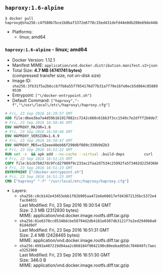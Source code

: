 ## `haproxy:1.6-alpine`

```console
$ docker pull haproxy@sha256:c4f580b7bce1b8baf3372e6778c33ed431defd44e0db208e69de4484fbec70cb
```

-	Platforms:
	-	linux; amd64

### `haproxy:1.6-alpine` - linux; amd64

-	Docker Version: 1.12.1
-	Manifest MIME: `application/vnd.docker.distribution.manifest.v2+json`
-	Total Size: **4.7 MB (4741741 bytes)**  
	(compressed transfer size, not on-disk size)
-	Image ID: `sha256:3fb31f5a2b6ccb7fb8a55f7954176d77b31a7f79e16fe0ecb5d864c058899530`
-	Entrypoint: `["\/docker-entrypoint.sh"]`
-	Default Command: `["haproxy","-f","\/usr\/local\/etc\/haproxy\/haproxy.cfg"]`

```dockerfile
# Fri, 23 Sep 2016 16:29:57 GMT
ADD file:d6ee3ba7a4d59b161917082cc7242c660c61bb3f3cc1549c7e2dfff2b0de7104 in / 
# Fri, 23 Sep 2016 16:50:46 GMT
ENV HAPROXY_MAJOR=1.6
# Fri, 23 Sep 2016 16:50:46 GMT
ENV HAPROXY_VERSION=1.6.9
# Fri, 23 Sep 2016 16:50:47 GMT
ENV HAPROXY_MD5=c52eee40eb66f290d6f089c339b9d2b3
# Fri, 23 Sep 2016 16:51:22 GMT
RUN set -x 	&& apk add --no-cache --virtual .build-deps 		curl 		gcc 		libc-dev 		linux-headers 		make 		openssl-dev 		pcre-dev 		zlib-dev 	&& curl -SL "http://www.haproxy.org/download/${HAPROXY_MAJOR}/src/haproxy-${HAPROXY_VERSION}.tar.gz" -o haproxy.tar.gz 	&& echo "${HAPROXY_MD5}  haproxy.tar.gz" | md5sum -c 	&& mkdir -p /usr/src 	&& tar -xzf haproxy.tar.gz -C /usr/src 	&& mv "/usr/src/haproxy-$HAPROXY_VERSION" /usr/src/haproxy 	&& rm haproxy.tar.gz 	&& make -C /usr/src/haproxy 		TARGET=linux2628 		USE_PCRE=1 PCREDIR= 		USE_OPENSSL=1 		USE_ZLIB=1 		all 		install-bin 	&& mkdir -p /usr/local/etc/haproxy 	&& cp -R /usr/src/haproxy/examples/errorfiles /usr/local/etc/haproxy/errors 	&& rm -rf /usr/src/haproxy 	&& runDeps="$( 		scanelf --needed --nobanner --recursive /usr/local 			| awk '{ gsub(/,/, "\nso:", $2); print "so:" $2 }' 			| sort -u 			| xargs -r apk info --installed 			| sort -u 	)" 	&& apk add --virtual .haproxy-rundeps $runDeps 	&& apk del .build-deps
# Fri, 23 Sep 2016 16:51:23 GMT
COPY file:b1cb7b827dc9fcd27909f9c233ac2faa2d7534c25992fa5f3402d22503666d6d in / 
# Fri, 23 Sep 2016 16:51:23 GMT
ENTRYPOINT ["/docker-entrypoint.sh"]
# Fri, 23 Sep 2016 16:51:23 GMT
CMD ["haproxy" "-f" "/usr/local/etc/haproxy/haproxy.cfg"]
```

-	Layers:
	-	`sha256:c0cb142e43453ebb1f82b905aa472e6e66017efd43872135bc5372e4fac04031`  
		Last Modified: Fri, 23 Sep 2016 16:30:54 GMT  
		Size: 2.3 MB (2312930 bytes)  
		MIME: application/vnd.docker.image.rootfs.diff.tar.gzip
	-	`sha256:01e6370cc05348dcbe58794d2db4181e0307db3121f7e2ed2949b0a001d4d9df`  
		Last Modified: Fri, 23 Sep 2016 16:51:31 GMT  
		Size: 2.4 MB (2428465 bytes)  
		MIME: application/vnd.docker.image.rootfs.diff.tar.gzip
	-	`sha256:4993a407219d94aa2c060184f9042190c80eebad05dc704049fc7aeca3252960`  
		Last Modified: Fri, 23 Sep 2016 16:51:30 GMT  
		Size: 346.0 B  
		MIME: application/vnd.docker.image.rootfs.diff.tar.gzip

